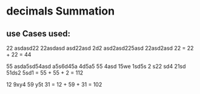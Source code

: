 # decimals Summation

## use Cases used:

22 asdasd22 22asdasd asd22asd 2d2 asd2asd225asd 22asd2asd 22 = 22 + 22 = 44


55 asda5sd54asd a5s6d45a 4d5a5 55 4asd 15we 1sd5s 2 s22 sd4 21sd 51ds2  5sd1 = 55 + 55 + 2 = 112


12 9xy4 59   y5t  31 = 12 + 59 + 31 = 102 


[](https://github.com/0xSensei/Homeworks/raw/master/HomeWorks_DAY3/Output.PNG)
